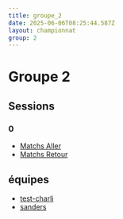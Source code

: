 ```yaml
---
title: groupe_2
date: 2025-06-06T08:25:44.587Z
layout: championnat
group: 2
---
```


# Groupe 2

## Sessions


###  0
- [Matchs Aller](/scores/session-0/groupe-2/aller/)
- [Matchs Retour](/scores/session-0/groupe-2/retour/)

## équipes
- [test-charli](/teams/test-charli)
- [sanders](/teams/sanders)
